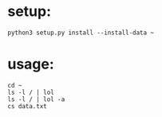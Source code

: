 # setup:
`python3 setup.py install --install-data ~`

# usage:
```
cd ~
ls -l / | lol
ls -l / | lol -a
cs data.txt
```
